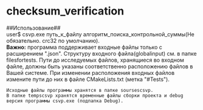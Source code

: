 # checksum_verification
##Использование##  
	user$ csvp.exe путь_к_файлу алгоритм_поиска_контрольной_суммы(Не обязательно. crc32 по умолчанию).  
	**Важно:** программа поддерживает входные файлы только с расширением ".json". Структуру входного файла(globalinput) см. в папке filesfortests.
	Пути до исследуемых файлов, хранящиеся во входном файле, должны быть указаны соответственно расположению файлов в Вашей системе. 
	При изменении расположения входных файлов измените пути до них в файле CMakeLists.txt (метка "#Tests").
	
	Исходные файлы программы хранятся в папке soursescsvp.
	В папке tempscsvp хранятся временные файлы сборки проекта и debug версия программы csvp.exe (подпапка Debug).